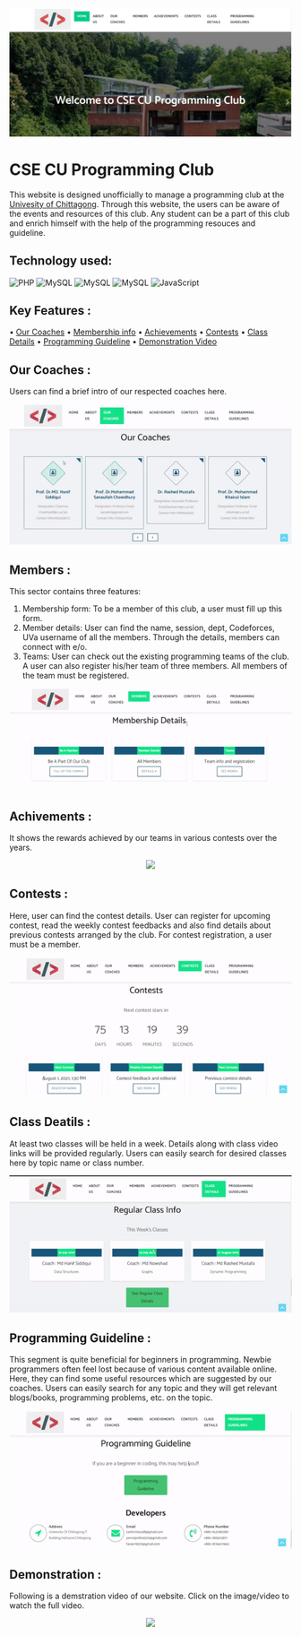 
<p align="center">
<img src="https://github.com/Kingsman-Service/Programming-Club-Website/blob/main/homepage.JPG">
</p>

# CSE CU Programming Club
This website is designed unofficially to manage a programming club at the [Univesity of Chittagong](https://cu.ac.bd/). Through this website, the users can be aware of the events and resources of this club. Any student can be a part of this club and enrich himself with the help of the programming resouces and guideline.
## Technology used:

<img alt="PHP" src="https://img.shields.io/badge/PHP-777BB4?style=for-the-badge&logo=php&logoColor=white"/>  <img alt="MySQL" src="https://img.shields.io/badge/MySQL-00000F?style=for-the-badge&logo=mysql&logoColor=white"/> <img alt="MySQL" src="https://img.shields.io/badge/HTML-239120?style=for-the-badge&logo=html5&logoColor=white"/> <img alt="MySQL" src="https://img.shields.io/badge/CSS-239120?&style=for-the-badge&logo=css3&logoColor=white"/> <img alt="JavaScript" src="https://img.shields.io/badge/JavaScript-323330?style=for-the-badge&logo=javascript&logoColor=F7DF1E"/>

## Key Features :

• [Our Coaches](https://github.com/Kingsman-Service/Programming-Club-Website#our-coaches-) • [Membership info](https://github.com/Kingsman-Service/Programming-Club-Website#members-) • [Achievements](https://github.com/Kingsman-Service/Programming-Club-Website#achivements-) • [Contests](https://github.com/Kingsman-Service/Programming-Club-Website#contests-) • [Class Details](https://github.com/Kingsman-Service/Programming-Club-Website#class-deatils-) • [Programming Guideline](https://github.com/Kingsman-Service/Programming-Club-Website#programming-guideline-) • [Demonstration Video](https://github.com/Kingsman-Service/Programming-Club-Website#demonstration-)


## Our Coaches : 
Users can find a brief intro of our respected coaches here. 
<p align="center">
<img src="https://github.com/Kingsman-Service/Programming-Club-Website/blob/main/gifs/coaches(2).gif">
</p>

## Members :
This sector contains three features:

 1.  Membership form: To be a member of this club, a user must fill up this form.
 2.  Member details: User can find the name, session, dept, Codeforces, UVa username of all the members.  Through the details, members can connect with e/o. 
 3. Teams: User can check out the existing programming teams of the club. A user can also register his/her team of three members. All members of the team must be registered. 
<p align="center">
<img src="https://github.com/Kingsman-Service/Programming-Club-Website/blob/main/gifs/members.gif">
</p>

## Achivements : 
It shows the rewards achieved by our teams in various contests over the years.
<p align="center">
<img src="https://github.com/Kingsman-Service/Programming-Club-Website/blob/main/gifs/achievements.gif">
</p>

## Contests :
Here, user can find the contest details. User can register for upcoming contest, read the weekly contest feedbacks and also find details about previous contests arranged by the club. For contest registration, a user must be a member.
<p align="center">
<img src="https://github.com/Kingsman-Service/Programming-Club-Website/blob/main/gifs/contest.gif">
</p>

## Class Deatils : 
At least two classes will be held in a week. Details along with class video links will be provided regularly. Users can easily search for desired classes here by topic name or class number. 
<p align="center">
<img src="https://github.com/Kingsman-Service/Programming-Club-Website/blob/main/gifs/classes.gif">
</p>

## Programming Guideline :
This segment is quite beneficial for beginners in programming. Newbie programmers often feel lost because of various content available online. Here, they can find some useful resources which are suggested by our coaches. Users can easily search for any topic and they will get relevant blogs/books, programming problems, etc. on the topic.
<p align="center">
<img src="https://github.com/Kingsman-Service/Programming-Club-Website/blob/main/gifs/programming_guideline.gif">
</p>

## Demonstration :

Following is a demstration video of our website. Click on the image/video to watch the full video.

<p align="center">
<img src="https://github.com/Kingsman-Service/Programming-Club-Website/blob/main/Programming%20Club%20Website.mp4">
</p>
